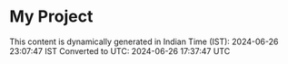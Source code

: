 # My Project

This content is dynamically generated in Indian Time (IST): 2024-06-26 23:07:47 IST
Converted to UTC: 2024-06-26 17:37:47 UTC
